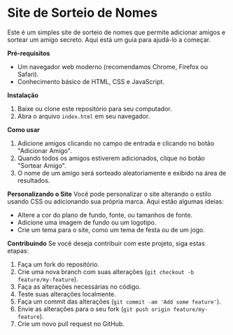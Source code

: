 # Site de Sorteio de Nomes
Este é um simples site de sorteio de nomes que permite adicionar amigos e sortear um amigo secreto. Aqui está um guia para ajudá-lo a começar.

**Pré-requisitos**
- Um navegador web moderno (recomendamos Chrome, Firefox ou Safari).
- Conhecimento básico de HTML, CSS e JavaScript.

**Instalação**
1. Baixe ou clone este repositório para seu computador.
2. Abra o arquivo `index.html` em seu navegador.

**Como usar**
1. Adicione amigos clicando no campo de entrada e clicando no botão "Adicionar Amigo".
2. Quando todos os amigos estiverem adicionados, clique no botão "Sortear Amigo".
3. O nome de um amigo será sorteado aleatoriamente e exibido na área de resultados.

**Personalizando o Site**
Você pode personalizar o site alterando o estilo usando CSS ou adicionando sua própria marca. Aqui estão algumas ideias:
- Altere a cor do plano de fundo, fonte, ou tamanhos de fonte.
- Adicione uma imagem de fundo ou um logotipo.
- Crie um tema para o site, como um tema de festa ou de um jogo.

**Contribuindo**
Se você deseja contribuir com este projeto, siga estas etapas:
1. Faça um fork do repositório.
2. Crie uma nova branch com suas alterações (`git checkout -b feature/my-feature`).
3. Faça as alterações necessárias no código.
4. Teste suas alterações localmente.
5. Faça um commit das alterações (`git commit -am 'Add some feature'`).
6. Envie as alterações para o seu fork (`git push origin feature/my-feature`).
7. Crie um novo pull request no GitHub.
